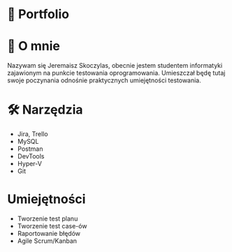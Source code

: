 # 📘 Portfolio

# 👦 O mnie
Nazywam się Jeremaisz Skoczylas, obecnie jestem studentem informatyki zajawionym na punkcie testowania oprogramowania. Umieszczał będę tutaj swoje poczynania odnośnie praktycznych umiejętności testowania.

# 🛠 Narzędzia
- Jira, Trello
- MySQL
- Postman
- DevTools
- Hyper-V
- Git
# Umiejętności
- Tworzenie test planu
- Tworzenie test case-ów
- Raportowanie błędów
- Agile Scrum/Kanban
